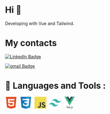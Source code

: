 # Hi :wave:
Developing with Vue and Tailwind.
# My contacts

<p>
  <a href="https://www.linkedin.com/in/artsergienko/">
    <img src="https://img.shields.io/badge/LinkedIn-blue?style=for-the-badge&logo=linkedin&logoColor=white" alt="LinkedIn Badge"/>
  </a>
</p>
<p>
  <a href="mailto:artem.k.sergienko@gmail.com">
    <img src="https://camo.githubusercontent.com/96016e7f760b5b0c8cec17903ed5f1d45e047dc82867619a3012b98d2e9b256e/68747470733a2f2f696d672e736869656c64732e696f2f62616467652f6d61696c2532302d626c61636b3f267374796c653d666f722d7468652d6261646765266c6f676f3d676d61696c266c6f676f436f6c6f723d7768697465" alt="gmail Badge"/>
  </a>
 </p>

# :wrench: Languages and Tools :
<div>
  <img src="https://github.com/devicons/devicon/blob/master/icons/html5/html5-plain.svg" title="Html" alt="Html" width="40" height="40"/>&nbsp;
  <img src="https://github.com/devicons/devicon/blob/master/icons/css3/css3-original.svg" title="Css" alt="Css" width="40" height="40"/>&nbsp;
  <img src="https://github.com/devicons/devicon/blob/master/icons/javascript/javascript-original.svg" title="JS" alt="JS" width="40" height="40"/>&nbsp;
  <img src="https://github.com/devicons/devicon/blob/master/icons/tailwindcss/tailwindcss-plain.svg" title="tailwind" alt="tailwind" width="40" height="40"/>&nbsp;
  <img src="https://github.com/devicons/devicon/blob/master/icons/vuejs/vuejs-original-wordmark.svg" title="VueJS" alt="VueJS" width="40" height="40"/>&nbsp;
</div>
